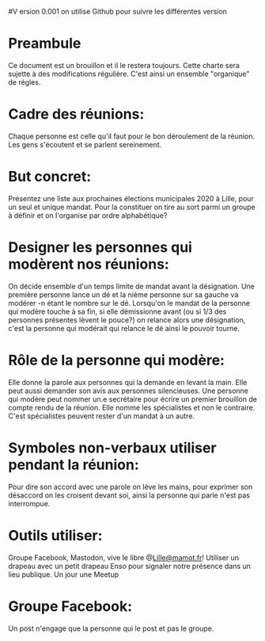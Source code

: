 #V ersion 
0.001 on utilise Github pour suivre les différentes version

# Preambule
Ce document est un brouillon et il le restera toujours. Cette charte sera sujette à des modifications régulière. C'est ainsi un ensemble "organique" de régles.

# Cadre des réunions:
Chaque personne est celle qu'il faut pour le bon déroulement de la réunion. Les gens s'écoutent et se parlent sereinement.

# But concret:
Présentez une liste aux prochaines élections municipales 2020 à Lille, pour un seul et unique mandat. 
Pour la constituer on tire au sort parmi un groupe à définir et on l'organise par ordre alphabétique?

# Designer les personnes qui modèrent nos réunions:
On décide ensemble d'un temps limite de mandat avant la désignation. Une première personne lance un dé et la nième personne sur sa gauche va modérer -n étant le
nombre sur le dé. Lorsqu'on le mandat de la personne qui modère touche à sa fin, si elle démissionne avant (ou si 1/3 des personnes présentes lèvent le pouce?) on 
relance alors une désignation, c'est la personne qui modérait qui relance le dé ainsi le pouvoir tourne.

# Rôle de la personne qui modère: 
Elle donne la parole aux personnes qui la
demande en levant la main. Elle peut aussi demander son avis aux personnes silencieuses. Une personne qui modère peut nommer un.e secrétaire pour écrire
un premier brouillon de compte rendu de la réunion. Elle nomme les spécialistes et non le contraire. C'est spécialistes peuvent rester d'un mandat à un autre.

# Symboles non-verbaux utiliser pendant la réunion:
Pour dire son accord avec une parole on lève les mains, pour exprimer son désaccord on les croisent devant soi, ainsi la personne qui parle n'est pas interrompue.

# Outils utiliser:
Groupe Facebook, Mastodon, vive le libre @Lille@mamot.fr! Utiliser un drapeau avec un petit drapeau Enso pour signaler notre présence dans un lieu publique. Un jour une Meetup

# Groupe Facebook:
Un post n'engage que la personne qui le post et pas le groupe.

